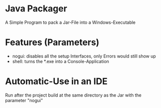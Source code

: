 
# Java Packager
A Simple Program to pack a Jar-File into a Windows-Executable

# Features (Parameters)
- nogui: disables all the setup Interfaces, only Errors would still show up
- shell: turns the \*.exe into a Console-Application

# Automatic-Use in an IDE
Run after the project build at the same directory as the Jar with the parameter "nogui"
